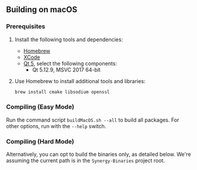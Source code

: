 ## Building on macOS

### Prerequisites

1. Install the following tools and dependencies:

   * [Homebrew](http://brew.sh/)
   * [XCode](https://developer.apple.com/xcode/download/)
   * [Qt 5](https://www.qt.io/download), select the following components:
      * Qt 5.12.9, MSVC 2017 64-bit

2. Use Homebrew to install additional tools and libraries:

   ```sh
   brew install cmake libsodium openssl
   ```

### Compiling (Easy Mode)

Run the command script `buildMacOS.sh --all` to build all packages. For other options, run with the `--help` switch.

### Compiling (Hard Mode)

Alternatively, you can opt to build the binaries only, as detailed below. We're assuming the current path is in the `Synergy-Binaries` project root.
